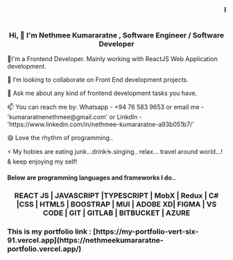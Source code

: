 ### <marquee>Hi there 👋</marquee>

<!--
**Nethmee5/Nethmee5** is a ✨ _special_ ✨ repository because its `README.md` (this file) appears on your GitHub profile.

Here are some ideas to get you started:

- 🔭 I’m currently working on ...
- 🌱 I’m currently learning ...
- 👯 I’m looking to collaborate on ...
- 🤔 I’m looking for help with ...
- 💬 Ask me about ...
- 📫 How to reach me: ...
- 😄 Pronouns: ...
- ⚡ Fun fact: ...
-->
<h1 align="center"></h1>
<h3 align="center">Hi, 👋 I'm Nethmee Kumararatne , Software Engineer / Software Developer</h3> 
<p align="left">🔭I'm a Frontend Developer. Mainly working with ReactJS Web Application development.</p>
<p align="left">👯 I’m looking to collaborate on Front End development projects.</p>
<p align="left">💬 Ask me about any kind of frontend development tasks you have.</p>
<p align="left">📫 You can reach me by: Whatsapp - +94 76 583 9653 or email me - 'kumararatnenethmee@gmail.com' or LinkdIn - 'https://www.linkedin.com/in/nethmee-kumararatne-a93b051b7/'</p>
<p align="left"> 😄 Love the rhythm of programming..</p>
<p align="left"> ⚡ My hobies are eating junk...drink☕️.singing.. relax... travel around world...! & keep enjoying my self!</p>

<h4>Below are programming languages and frameworks I do..</h4>
<h3 align="center">

  REACT JS | JAVASCRIPT |TYPESCRIPT | MobX | Redux | C# |CSS | HTML5 | BOOSTRAP | MUI | ADOBE XD| FIGMA | VS CODE | GIT | GITLAB | BITBUCKET  | AZURE </h3>

<h3>This is my portfolio link : [https://my-portfolio-vert-six-91.vercel.app](https://nethmeekumararatne-portfolio.vercel.app/)</h3>

                                             

